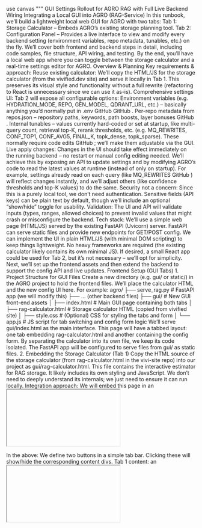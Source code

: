 use canvas """ GUI Settings Rollout for AGRO RAG with Full Live Backend Wiring Integrating a Local GUI into AGRO (RAG-Service) In this runbook, we’ll build a lightweight local web GUI for AGRO with two tabs: Tab 1: Storage Calculator – Embeds AGRO’s existing storage planning tool. Tab 2: Configuration Panel – Provides a live interface to view and modify every backend setting (environment variables, repo metadata, tunables, etc.) on the fly. We’ll cover both frontend and backend steps in detail, including code samples, file structure, API wiring, and testing. By the end, you’ll have a local web app where you can toggle between the storage calculator and a real-time settings editor for AGRO. Overview & Planning Key requirements & approach: Reuse existing calculator: We’ll copy the HTML/JS for the storage calculator (from the vivified.dev site) and serve it locally in Tab 1. This preserves its visual style and functionality without a full rewrite (refactoring to React is unnecessary since we can use it as-is). Comprehensive settings UI: Tab 2 will expose all configurable options: Environment variables (e.g. HYDRATION_MODE, REPO, GEN_MODEL, QDRANT_URL, etc.) – basically anything you’d normally put in .env GitHub GitHub . Per-repo metadata from repos.json – repository paths, keywords, path boosts, layer bonuses GitHub . Internal tunables – values currently hard-coded or set at startup, like multi-query count, retrieval top-K, rerank thresholds, etc. (e.g. MQ_REWRITES, CONF_TOP1, CONF_AVG5, FINAL_K, topk_dense, topk_sparse). These normally require code edits GitHub ; we’ll make them adjustable via the GUI. Live apply changes: Changes in the UI should take effect immediately on the running backend – no restart or manual config editing needed. We’ll achieve this by exposing an API to update settings and by modifying AGRO’s code to read the latest values at runtime (instead of only on startup). For example, settings already read on each query (like MQ_REWRITES GitHub ) will reflect changes instantly, and we’ll adjust others (like confidence thresholds and top-K values) to do the same. Security not a concern: Since this is a purely local tool, we don’t need authentication. Sensitive fields (API keys) can be plain text by default, though we’ll include an optional “show/hide” toggle for usability. Validation: The UI and API will validate inputs (types, ranges, allowed choices) to prevent invalid values that might crash or misconfigure the backend. Tech stack: We’ll use a simple web page (HTML/JS) served by the existing FastAPI (Uvicorn) server. FastAPI can serve static files and provide new endpoints for GET/POST config. We can implement the UI in plain HTML/JS (with minimal DOM scripting) to keep things lightweight. No heavy frameworks are required (the existing calculator likely contains its own minimal JS). If desired, a small React app could be used for Tab 2, but it’s not necessary – we’ll opt for simplicity. Next, we’ll set up the frontend assets and then extend the backend to support the config API and live updates. Frontend Setup (GUI Tabs) 1. Project Structure for GUI Files Create a new directory (e.g. gui/ or static/) in the AGRO project to hold the frontend files. We’ll place the calculator HTML and the new config UI here. For example: agro/ ├── serve_rag.py # FastAPI app (we will modify this) ├── ... (other backend files) ├── gui/ # New GUI front-end assets │ ├── index.html # Main GUI page containing both tabs │ ├── rag-calculator.html # Storage calculator HTML (copied from vivified site) │ ├── style.css # (Optional) CSS for styling the tabs and form │ └── app.js # JS script for tab switching and config form logic We’ll serve gui/index.html as the main interface. This page will have a tabbed layout: one tab embedding rag-calculator.html and another containing the config form. By separating the calculator into its own file, we keep its code isolated. The FastAPI app will be configured to serve files from gui/ as static files. 2. Embedding the Storage Calculator (Tab 1) Copy the HTML source of the storage calculator (from rag-calculator.html in the vivi-site repo) into our project as gui/rag-calculator.html. This file contains the interactive estimator for RAG storage. It likely includes its own styling and JavaScript. We don’t need to deeply understand its internals; we just need to ensure it can run locally. Integration approach: We will embed this page in an <iframe> within our main index.html (Tab 1 content area). Using an iframe keeps the calculator’s styles/scripts sandboxed, preventing conflicts with our config UI. Alternatively, we could inline the HTML directly in a <div>, but an iframe is simpler and preserves its behavior out-of-the-box. Make sure any referenced assets (CSS or JS files) in rag-calculator.html are either embedded or available. If the calculator references external URLs (e.g. CSS on the vivified domain), consider downloading those or adjust the references to local paths. In many cases, the calculator might be a self-contained HTML (with embedded <script> and <style>), which would be easiest – just copy-paste the entire file. Example snippet from index.html for Tab navigation and embedding the calculator: <!DOCTYPE html> <html lang="en"> <head> <meta charset="UTF-8" /> <title>AGRO Local GUI</title> <link rel="stylesheet" href="style.css" /> </head> <body> <!-- Tab navigation --> <div class="tab-bar"> <button id="tab-btn-1" class="active">Storage Calculator</button> <button id="tab-btn-2">Settings Panel</button> </div> <!-- Tab content: Tab 1 --> <div id="tab-content-1" class="tab-content active"> <!-- Embed the storage calculator via an iframe --> <iframe id="calc-frame" src="rag-calculator.html" style="width:100%; height: 100%; border:none;"> </iframe> </div> <!-- Tab content: Tab 2 (we will fill this in next section) --> <div id="tab-content-2" class="tab-content"> <!-- Settings form will be inserted here --> </div> <script src="app.js"></script> </body> </html> In the above: We define two buttons in a simple tab bar. Clicking these will show/hide the corresponding content divs. Tab 1 content: an <iframe> loads rag-calculator.html (which we will have sitting in the same gui/ folder). We give it full width/height so the calculator fills the area. Adjust the height style as needed (e.g. a fixed 600px or use viewport height). Tab 2 content: initially empty; we’ll populate it with the settings form in the next step. We include a style.css (for basic styling of tabs) and app.js (for tab switching and form logic). Styling Tabs (style.css): Add some basic styles for the tab bar and content: /* style.css */ body { margin: 0; font-family: sans-serif; } .tab-bar { background: #333; padding: 0.5em; } .tab-bar button { color: #fff; background: #444; border: none; padding: 0.5em 1em; cursor: pointer; margin-right: 0.2em; } .tab-bar button.active { background: #2277AA; } .tab-content { display: none; padding: 1em; } .tab-content.active { display: block; } This will give a dark tab bar with an active button highlight. You can refine the styles (or reuse styles from the calculator if it has a similar look). The .tab-content sections are hidden by default, and the active one is shown. Tab switching logic (app.js): We’ll add a small script to handle tab button clicks: // app.js (initial portion for tab switching) document.getElementById('tab-btn-1').addEventListener('click', () => { switchTab(1); }); document.getElementById('tab-btn-2').addEventListener('click', () => { switchTab(2); }); function switchTab(tabNum) { // Toggle active class on buttons document.getElementById('tab-btn-1').classList.toggle('active', tabNum === 1); document.getElementById('tab-btn-2').classList.toggle('active', tabNum === 2); // Show/hide content document.getElementById('tab-content-1').classList.toggle('active', tabNum === 1); document.getElementById('tab-content-2').classList.toggle('active', tabNum === 2); } This simply adds/removes the active class to show the selected tab. Now we have a working tab interface. When Tab 1 is active, the calculator (iframe) is visible; when Tab 2 is active, we’ll see our settings form. 3. Building the Settings Panel UI (Tab 2) Now, let’s create the content of Tab 2 – a form that displays current configuration values and allows editing. We will group settings into logical sections for clarity. Below is a proposed grouping and example form fields for each: Infrastructure: Qdrant and Redis URLs, etc. Repo Selection: Active repo name (and possibly default repo). Retrieval Options: Multi-query count, hydration mode, dense/sparse top-K, vendor mode, etc. Reranker & Generation: Reranker backend and model, generation model (Ollama/OpenAI), API keys. Embeddings: Embedding provider type and API keys. Other: Netlify settings, LangChain flags, etc. Per-Repo Metadata: A subsection to edit repos (path, keywords, boosts, etc.). We will fetch the current values from the backend via a GET request (e.g. GET /api/config). The backend will supply all the values (from environment and repos.json) as JSON. Then we populate the form fields. The user can modify and click “Apply” (or “Save”) to submit changes via POST. HTML Form Structure: Inside the tab-content-2 div in index.html, add a form (or just a container with inputs and a button). For example: <!-- Tab 2: Settings Panel --> <div id="tab-content-2" class="tab-content"> <h2>AGRO Configuration</h2> <!-- Environment/Settings form --> <form id="config-form"> <!-- Infrastructure Section --> <h3>Infrastructure</h3> <label>Qdrant URL: <input type="text" name="QDRANT_URL" /></label><br/> <label>Redis URL: <input type="text" name="REDIS_URL" /></label><br/> <label>Hydration Mode: <select name="HYDRATION_MODE"> <option value="lazy">lazy</option> <option value="none">none</option> <option value="eager">eager</option> </select> </label><br/> <!-- Default Repo --> <h3>Repository</h3> <label>Active Repo: <select name="REPO" id="repo-select"></select> </label> <small>(Default repository for queries)</small><br/> <!-- We will populate the repo options dynamically from repos.json --> <!-- Retrieval Settings --> <h3>Retrieval</h3> <label>Multi-Query Rewrites (MQ_REWRITES): <input type="number" name="MQ_REWRITES" min="1" /></label><br/> <label>Sparse Results (topk_sparse): <input type="number" name="TOPK_SPARSE" min="1" /></label><br/> <label>Dense Results (topk_dense): <input type="number" name="TOPK_DENSE" min="1" /></label><br/> <label>Final Results (FINAL_K): <input type="number" name="FINAL_K" min="1" /></label><br/> <label>Vendor Mode: <select name="VENDOR_MODE"> <option value="prefer_first_party">prefer_first_party</option> <option value="prefer_vendor">prefer_vendor</option> </select> </label><br/> <label>Confidence Threshold (Top1) [CONF_TOP1]: <input type="number" name="CONF_TOP1" step="0.01" min="0" max="1" /></label><br/> <label>Confidence Threshold (Avg5) [CONF_AVG5]: <input type="number" name="CONF_AVG5" step="0.01" min="0" max="1" /></label><br/> <!-- Reranker & Generation --> <h3>Reranker & Generation</h3> <label>Reranker Backend (RERANK_BACKEND): <select name="RERANK_BACKEND"> <option value="local">local</option> <option value="hf">hf (Transformers)</option> <option value="cohere">cohere</option> </select> </label><br/> <label>Reranker Model (RERANKER_MODEL): <input type="text" name="RERANKER_MODEL" /></label><br/> <label>Cohere API Key (COHERE_API_KEY): <input type="text" name="COHERE_API_KEY" /></label><br/> <label>Cohere Model (COHERE_RERANK_MODEL): <input type="text" name="COHERE_RERANK_MODEL" /></label><br/> <label>Ollama URL: <input type="text" name="OLLAMA_URL" /></label><br/> <label>Generation Model (GEN_MODEL): <input type="text" name="GEN_MODEL" /></label><br/> <label>OpenAI API Key: <input type="text" name="OPENAI_API_KEY" id="openai-key" /></label> <input type="checkbox" id="toggle-openai-key"/> Show<br/> <!-- Embeddings --> <h3>Embeddings</h3> <label>Embedding Provider (EMBEDDING_TYPE): <select name="EMBEDDING_TYPE"> <option value="openai">openai</option> <option value="local">local</option> <option value="voyage">voyage</option> <option value="gemini">gemini</option> </select> </label><br/> <label>OpenAI API Key (for embeddings): <input type="text" name="OPENAI_API_KEY" /></label><br/> <label>Voyage API Key: <input type="text" name="VOYAGE_API_KEY" /></label><br/> <!-- Other Settings --> <h3>Miscellaneous</h3> <label>Netlify Domains (NETLIFY_DOMAINS): <input type="text" name="NETLIFY_DOMAINS" /></label><br/> <label>Netlify API Key: <input type="text" name="NETLIFY_API_KEY" /></label><br/> <label>LangChain Tracing V2 (LANGCHAIN_TRACING_V2): <input type="checkbox" name="LANGCHAIN_TRACING_V2"></label><br/> <label>LangChain Project (LANGCHAIN_PROJECT): <input type="text" name="LANGCHAIN_PROJECT" /></label><br/> <!-- Repos Metadata Section --> <h3>Repositories</h3> <div id="repos-section"> <!-- We will dynamically generate fields for each repo here --> </div> <!-- Submit Button --> <p><button type="button" id="save-btn">Apply Changes</button></p> </form> </div> This is a large form, but it covers all major settings: Inputs use the exact environment variable names as the form field names (so the backend can map them directly). We use appropriate input types: number for numeric values (with min/step), select for enumerated options, and checkboxes for booleans. Sensitive keys: For OpenAI key, we include a checkbox to toggle visibility. Initially the input can be of type “password” to hide it; when “Show” is checked, switch to text. (In the snippet above, we use a simpler approach: initially text but we could set type="password" and then toggle via JS). Repo selection: A dropdown for REPO will list all repo names from repos.json. We’ll fill #repo-select options via script. Repos metadata: We leave an empty <div id="repos-section">. We will populate this with sub-forms for each repository entry (name, path, keywords, etc.) using the data from repos.json. Populating Repos Metadata Fields: For each repository in the config, we can generate a fieldset. For example, if repos.json has: { "default_repo": "repo-a", "repos": [ { "name": "repo-a", "path": "/path/to/repo-a", "keywords": ["auth","backend"], "path_boosts": ["src/server/","api/"], "layer_bonuses": {"server": {"kernel": 0.10, "ui": 0.0}} }, ... ] } We’ll create inputs to edit those values. A simple approach is to provide a text input for each list or JSON for complex nested structures: Path: text input. Keywords: a text input (comma-separated list). Path boosts: text input (comma-separated paths). Layer bonuses: perhaps a textarea containing JSON. Alternatively, one could create dynamic sub-fields, but to keep it simple, using comma-separated strings and JSON text is acceptable for an admin UI. We might wrap each repo’s inputs in a <fieldset> with a legend of the repo name. Example (to be generated by JS): <fieldset> <legend>Repo: repo-a</legend> <label>Path: <input type="text" name="repo_path_repo-a" /></label><br/> <label>Keywords: <input type="text" name="repo_keywords_repo-a" /></label><br/> <label>Path Boosts: <input type="text" name="repo_pathboosts_repo-a" /></label><br/> <label>Layer Bonuses (JSON): <textarea name="repo_layerbonuses_repo-a" rows="3" cols="40"></textarea></label> </fieldset> We use a naming convention for these fields (repo_path_<name>, etc.) that the backend will interpret. For example, repo_path_repo-a corresponds to the path of repo “repo-a”. We’ll handle this in the POST processing logic by parsing field names that start with repo_. JS to Populate Form on Load: In app.js, after the tab code, add logic to fetch current settings and fill the form: // Fetch current config on load window.addEventListener('DOMContentLoaded', () => { fetch('/api/config') .then(res => res.json()) .then(data => { populateForm(data); }) .catch(err => console.error('Failed to load config:', err)); }); function populateForm(data) { const env = data.env || {}; const repos = data.repos || []; const defaultRepo = data.default_repo; // Fill env variables for (const [key, value] of Object.entries(env)) { let field = document.querySelector([name="${key}"]); if (!field) continue; if (field.type === 'checkbox') { // Boolean flags field.checked = (value === true || value === 'true'); } else { field.value = value != null ? value : ''; } } // Populate repo dropdown const repoSelect = document.getElementById('repo-select'); repoSelect.innerHTML = ''; for (const repo of repos) { const opt = document.createElement('option'); opt.value = repo.name; opt.textContent = repo.name; repoSelect.appendChild(opt); } if (env.REPO) { repoSelect.value = env.REPO; } else if (defaultRepo) { repoSelect.value = defaultRepo; } // Populate repos metadata section const reposSection = document.getElementById('repos-section'); reposSection.innerHTML = ''; repos.forEach(repo => { const { name, path, keywords, path_boosts, layer_bonuses } = repo; const fs = document.createElement('fieldset'); const legend = document.createElement('legend'); legend.textContent = Repo: ${name}; fs.appendChild(legend); // Path field fs.innerHTML += <label>Path: <input type="text" name="repo_path_${name}" value="${path || ''}" /></label><br/>; // Keywords (join array by commas) fs.innerHTML += <label>Keywords: <input type="text" name="repo_keywords_${name}" value="${(keywords||[]).join(',')}" /></label><br/>; // Path boosts fs.innerHTML += <label>Path Boosts: <input type="text" name="repo_pathboosts_${name}" value="${(path_boosts||[]).join(',')}" /></label><br/>; // Layer bonuses (JSON string) fs.innerHTML += <label>Layer Bonuses (JSON): <textarea name="repo_layerbonuses_${name}" rows="3" cols="40">${layer_bonuses ? JSON.stringify(layer_bonuses) : ''}</textarea> </label><br/>; reposSection.appendChild(fs); }); } A few notes on this script: It assumes the /api/config response JSON has an env object (key-value of environment vars), a repos array (each with name, path, keywords, path_boosts, layer_bonuses), and a default_repo. It fills each input named for an env var with the current value. Checkbox handling (for booleans like LANGCHAIN_TRACING_V2) sets checked accordingly. It builds the repo <select> options from the repo list. It then selects the current active repo (env.REPO if set, otherwise the default repo). It generates the repo fieldsets in the repos-section div. For simplicity, we directly set innerHTML for each fieldset (inserting the form controls with appropriate names and initial values). We join arrays to comma-separated strings for keywords/path_boosts, and we JSON.stringify the layer_bonuses object to put in the textarea. Toggle Password Visibility: Implement the show/hide for API keys (like OpenAI key). In app.js, add something like: document.getElementById('toggle-openai-key').addEventListener('change', function() { const openaiField = document.getElementById('openai-key'); openaiField.type = this.checked ? 'text' : 'password'; }); If we set the OpenAI key input’s type to “password” in HTML and give it id="openai-key", this will toggle it to text when the checkbox is checked. 4. Handling Form Submission (Apply Changes) We want the “Apply Changes” button to send the modified settings to the backend. We’ll do this via a POST XHR/fetch to our config API. We will gather all form data and package it into JSON. Add to app.js: document.getElementById('save-btn').addEventListener('click', () => { const form = document.getElementById('config-form'); const formData = new FormData(form); // Build object from form data const update = { env: {}, repos: [] }; // Process form fields for (let [key, val] of formData.entries()) { if (key.startsWith('repo_')) { // Repo-specific field // Format: repo_<field>_<reponame>, e.g. repo_path_repo-a const parts = key.split('_'); const field = parts[1]; // e.g. 'path' or 'keywords' or 'layerbonuses' const repoName = parts.slice(2).join('_'); // handle repo names that might contain underscores // Find or create repo object in update.repos let repoObj = update.repos.find(r => r.name === repoName); if (!repoObj) { repoObj = { name: repoName }; update.repos.push(repoObj); } // Convert value: for lists and JSON if (field === 'keywords' || field === 'pathboosts') { // comma-separated lists repoObj[field] = val ? val.split(',').map(s => s.trim()).filter(s => s) : []; } else if (field === 'layerbonuses') { try { repoObj['layer_bonuses'] = val ? JSON.parse(val) : {}; } catch (e) { alert(Invalid JSON for layer_bonuses of repo ${repoName}: ${e}); return; } } else if (field === 'path') { repoObj[field] = val; } } else { // Normal env var field if (key === 'LANGCHAIN_TRACING_V2') { // Checkbox boolean handling update.env[key] = formData.get(key) ? true : false; } else { update.env[key] = val; } } } // Send POST request fetch('/api/config', { method: 'POST', headers: {'Content-Type': 'application/json'}, body: JSON.stringify(update) }) .then(res => { if (!res.ok) throw new Error(Server responded with ${res.status}); return res.json(); }) .then(result => { if (result.status === 'success') { alert('Configuration updated successfully.'); } else { alert('Update failed: ' + (result.error || 'Unknown error')); } }) .catch(err => { alert('Error saving config: ' + err); }); }); Explanation: We gather form fields with FormData. We iterate over each entry. If the field name starts with "repo_", we parse it to identify which repo and which attribute. We accumulate these in update.repos array. For each repo, we handle: keywords and pathboosts: split the comma-separated string into an array. layerbonuses: parse the JSON. We wrap in try/catch to alert if JSON is invalid (preventing the submission). path: just assign string. Other fields go into update.env. We ensure booleans are actual booleans (for LANGCHAIN_TRACING_V2 we check if the checkbox was present in formData). Finally, we fetch('/api/config', {method: 'POST', ...}) with the JSON stringified body. We expect a JSON response with a status. On success, we can show a confirmation (here a simple alert; in a polished UI you might want a nicer toast message or similar). If an error is returned, show it. Validation note: We already handle JSON parse errors for layer bonuses. We might also consider validating numeric ranges (e.g. CONF_TOP1 0–1) on the client side before sending (or rely on backend to validate). Simplicity wise, backend will double-check too. That completes the front-end implementation. Now onto the backend. Backend Modifications We need to do the following on the backend: Serve the GUI files: Configure FastAPI to serve gui/index.html at some route (e.g. / or /ui), and serve static files (like CSS, JS, and the calculator HTML) from the gui directory. Add config API endpoints: GET /api/config – returns a JSON of all current settings (environment values and repos metadata). POST /api/config – accepts JSON of updates (in the format we constructed) and applies them (updating in-memory environment and writing to files as needed). Enable live-update of settings: This is critical. Many of AGRO’s settings are currently loaded at startup or hard-coded. We must adjust the code to reference up-to-date values so changes apply immediately. This involves: Using os.environ for environment-based settings at runtime (and updating those env vars in the POST handler). For static tunables (confidence thresholds, top-K, etc.), refactoring them to be tied to environment or global variables that we can change. Ensuring any cached objects (e.g. loaded models) are refreshed if needed when relevant config changes. Let’s go step-by-step. 1. Serving Static Files (GUI) In serve_rag.py (the FastAPI app for the RAG service), add a static files mount. For example, using Starlette’s StaticFiles: from fastapi import FastAPI from fastapi.responses import FileResponse, HTMLResponse from fastapi.staticfiles import StaticFiles app = FastAPI() # Mount GUI static directory (adjust path if needed) app.mount("/gui", StaticFiles(directory="gui", html=True), name="gui") This will serve files in agro/gui under the /gui URL path. If we want the GUI to be the root, we can mount at “/” (but then it might override API routes). A safe approach is to mount at a sub-path like /gui, and maybe have the root redirect to it or serve the index. Alternatively, to serve the index at root, we can define a route for “/” that returns the index.html content: @app.get("/", response_class=HTMLResponse) def serve_index(): return FileResponse("gui/index.html") And still mount static for other files: app.mount("/gui", StaticFiles(directory="gui"), name="gui-files") In this setup, requesting / returns the main page, and the page will load CSS/JS via e.g. <link href="gui/style.css"> if we adjust the paths accordingly. (In our index.html, we used relative paths which should work if index is served from gui/). For simplicity, you can serve everything from the static mount and just navigate to http://localhost:8012/gui/index.html. But nicer UX is root as index. Feel free to implement either. Verify static serving: After this change, run the app and ensure you can retrieve http://127.0.0.1:8012/gui/rag-calculator.html etc. Once working, proceed to API. 2. Config API Endpoints Add the following to serve_rag.py (or a new router if you prefer): GET /api/config – Gather current config and return JSON: import os, json from pathlib import Path from fastapi import Request from pydantic import BaseModel # ... inside serve_rag.py @app.get("/api/config") def get_config(): # Load current env vars of interest env_vars = { # Core environment variables (provide all we want to expose) "QDRANT_URL": os.getenv("QDRANT_URL", ""), "REDIS_URL": os.getenv("REDIS_URL", ""), "HYDRATION_MODE": os.getenv("HYDRATION_MODE", ""), "REPO": os.getenv("REPO", ""), "MQ_REWRITES": os.getenv("MQ_REWRITES", ""), "RERANK_BACKEND": os.getenv("RERANK_BACKEND", ""), "RERANKER_MODEL": os.getenv("RERANKER_MODEL", ""), "COHERE_API_KEY": os.getenv("COHERE_API_KEY", ""), "COHERE_RERANK_MODEL": os.getenv("COHERE_RERANK_MODEL", ""), "OLLAMA_URL": os.getenv("OLLAMA_URL", ""), "GEN_MODEL": os.getenv("GEN_MODEL", ""), "OPENAI_API_KEY": os.getenv("OPENAI_API_KEY", ""), "EMBEDDING_TYPE": os.getenv("EMBEDDING_TYPE", ""), "VOYAGE_API_KEY": os.getenv("VOYAGE_API_KEY", ""), "NETLIFY_DOMAINS": os.getenv("NETLIFY_DOMAINS", ""), "NETLIFY_API_KEY": os.getenv("NETLIFY_API_KEY", ""), "LANGCHAIN_TRACING_V2": os.getenv("LANGCHAIN_TRACING_V2", "false"), "LANGCHAIN_PROJECT": os.getenv("LANGCHAIN_PROJECT", ""), "VENDOR_MODE": os.getenv("VENDOR_MODE", ""), "CONF_TOP1": os.getenv("CONF_TOP1", ""), "CONF_AVG5": os.getenv("CONF_AVG5", ""), "FINAL_K": os.getenv("FINAL_K", ""), "TOPK_SPARSE": os.getenv("TOPK_SPARSE", ""), "TOPK_DENSE": os.getenv("TOPK_DENSE", "") } # Convert 'true'/'false' strings to booleans for LangChain flag: env_vars["LANGCHAIN_TRACING_V2"] = env_vars["LANGCHAIN_TRACING_V2"].lower() in ("1", "true", "yes") # Load repos.json repos_file = Path("repos.json") repo_data = {} if repos_file.exists(): try: repo_data = json.loads(repos_file.read_text()) except Exception as e: repo_data = {} else: # If no repos.json, attempt single-repo from env if env_vars["REPO"] and os.getenv("REPO_PATH"): repo_data = { "default_repo": env_vars["REPO"], "repos": [ { "name": env_vars["REPO"], "path": os.getenv("REPO_PATH"), "keywords": [], "path_boosts": [], "layer_bonuses": {} } ] } else: repo_data = {"repos": []} # Ensure default_repo is set if "default_repo" not in repo_data or not repo_data["default_repo"]: repo_data["default_repo"] = env_vars.get("REPO") or None return { "env": env_vars, "default_repo": repo_data.get("default_repo"), "repos": repo_data.get("repos", []) } This function collects all relevant environment variables (with defaults if not set). The list provided includes everything we exposed in the UI. It also tries to read repos.json to get the repo configurations. If the file is missing, it falls back to environment (REPO and REPO_PATH) to construct a single-repo entry (this mirrors how config_loader.py works GitHub ). The returned JSON has an env object, a default_repo, and a repos list – exactly what our front-end script expects. POST /api/config – Apply updates. This is more involved: We will receive JSON in the shape: {"env": {...}, "repos": [...]}. The handler should: Update environment variables (using os.environ) for each provided key in env. Also handle any special logic required when a certain env var changes (e.g., if switching models requires clearing a cache). Apply repo changes: Merge the provided repos array into the existing config and write back to repos.json. We should be careful not to lose any data. The simplest method is to load the current repos.json, then for each repo in the input, update its fields. If a repo path changes, we update it. If keywords or boosts change, update them. Finally, save the JSON. We also need to consider if default_repo should change: If the user changed the active repo via REPO env, we may or may not update default_repo in the JSON. It might make sense to set default_repo in repos.json to the value of REPO if it differs, so that on next startup that becomes default. Now, implement the endpoint: @app.post("/api/config") def update_config(request: Request): data = request.json() # since we expect JSON env_updates = data.get("env", {}) repos_updates = data.get("repos", []) # 1. Update environment variables for key, val in env_updates.items(): # Convert Python types to strings for os.environ (except booleans) if isinstance(val, bool): # e.g. LangChain flag os.environ[key] = "true" if val else "false" else: os.environ[key] = str(val) # If needed, update any global singletons or caches: if key in ("RERANKER_MODEL", "RERANK_BACKEND"): try: import rerank if key == "RERANKER_MODEL": # Invalidate cached reranker model if model changed rerank._RERANKER = None # No need to explicitly update rerank.RERANK_BACKEND because we will use os.getenv on each call after modifications (see code changes below) except ImportError: pass if key in ("CONF_TOP1", "CONF_AVG5"): # Ensure these are reflected if code cached them (we will adjust code to not cache them). pass # Similar handling for other keys if necessary... # (We will rely on our runtime-get adjustments mostly) # 2. Update repos.json repo_file = Path("repos.json") current_repos = {} if repo_file.exists(): try: current_repos = json.loads(repo_file.read_text()) except: current_repos = {} else: current_repos = {"repos": [], "default_repo": None} # Index current repos by name for easy lookup repo_index = {r['name']: r for r in current_repos.get("repos", [])} for ru in repos_updates: name = ru.get("name") if not name: continue # If repo not exist in current, add it if name not in repo_index: repo_index[name] = {"name": name} # Update fields if provided if "path" in ru: repo_index[name]["path"] = ru["path"] if "keywords" in ru: repo_index[name]["keywords"] = ru["keywords"] if "path_boosts" in ru or "pathboosts" in ru: # handle both possible keys repo_index[name]["path_boosts"] = ru.get("path_boosts") or ru.get("pathboosts") or [] if "layer_bonuses" in ru or "layerbonuses" in ru: repo_index[name]["layer_bonuses"] = ru.get("layer_bonuses") or ru.get("layerbonuses") or {} # Build updated list new_repos_list = list(repo_index.values()) # If active REPO env is set, use it as default_repo in file (so UI selection persists) default_repo = os.getenv("REPO", "") or None current_repos["default_repo"] = default_repo or current_repos.get("default_repo") current_repos["repos"] = new_repos_list try: repo_file.write_text(json.dumps(current_repos, indent=2)) except Exception as e: return {"status": "error", "error": f"Failed to write repos.json: {e}"} return {"status": "success"} A few points: We use request.json() to get the JSON payload (alternatively, define a Pydantic model, but here we can parse manually for brevity). We iterate env updates, set os.environ. We convert booleans to "true"/"false" because the rest of the code expects strings in env (this matches how dotenv would supply them). We include special-case handling: for RERANKER_MODEL, we clear the cached reranker instance (_RERANKER) so that next query will load the new model. For RERANK_BACKEND, since our plan is to always check os.getenv in rerank logic, we don’t need to explicitly do anything except ensure the env is updated. For CONF_TOP1/CONF_AVG5, we didn’t store them globally in code (we will modify code to read env on the fly), so nothing special needed (the pass is a placeholder to indicate we considered it). Repos updates: We read current repos.json (to not overwrite fields not provided). Then update each repo entry found in the input: We identify repos by name. Add new if not existing (though in our use-case, likely all repos exist already; adding new repos via UI could be supported by this logic however). Update path, keywords, etc. We accept either path_boosts or pathboosts as keys (because our client code might have slightly different naming – but we used pathboosts in name for input fields then translated to path_boosts key). After merging, rewrite the JSON file. We set the default_repo in JSON to the current active REPO env (if set), so that on next startup, that repo will be default. This way, if the user switched the default repo in UI, it persists. Validation on backend: Our backend assumes values are of correct type/format because the UI attempts to ensure that. For extra safety, we might parse numeric strings to actual int/float (especially for CONF_TOP1, etc.). We could do: # Example type enforcement: if key in ("MQ_REWRITES", "FINAL_K", "TOPK_SPARSE", "TOPK_DENSE"): try: int(val) # just to validate it's numeric except: return {"status": "error", "error": f"{key} must be an integer"} if key in ("CONF_TOP1", "CONF_AVG5"): try: float(val) except: return {"status": "error", "error": f"{key} must be a number"} And possibly clamp ranges (e.g., CONF_TOP1 0–1). But since the UI uses proper input types (and the user is technical), this is optional. You can add as needed. 3. Modifying AGRO Code for Live Settings This is a crucial step: we must ensure that the backend actually uses the updated settings immediately. Below are the changes to make in various files: a. Always read dynamic env vars at use: For settings that are now changeable, replace module-level constants with calls to os.getenv at the point of use. Key places: Multi-query count – in langgraph_app.py, retrieve_node currently does: mq = int(os.getenv('MQ_REWRITES','2')) if should_use_multi_query(q) else 1 GitHub . This is already dynamic (reads env each time). We should, however, update the default to '4' to match our .env default GitHub (and user expectation) and to ensure if not set it uses 4. So change to: mq = int(os.getenv('MQ_REWRITES', '4')) when multi-query applies. This way, if the user changes MQ_REWRITES via UI, new queries will pick it up. Confidence thresholds – in langgraph_app.py, route_after_retrieval uses hard-coded 0.62 and 0.55 GitHub . We will introduce env usage: At the top of langgraph_app.py, add: CONF_TOP1 = float(os.getenv('CONF_TOP1', '0.62')) CONF_AVG5 = float(os.getenv('CONF_AVG5', '0.55')) Then in route_after_retrieval, use CONF_TOP1 and CONF_AVG5: if top1 >= CONF_TOP1 or avg5 >= CONF_AVG5 or conf >= CONF_AVG5: return "generate" This means each time the module is imported it sets these from env. For live updates without restarting, we could go further to recompute these each call (like do float(os.getenv(...)) inside the function). But since our UI updates os.environ, and we could design route_after_retrieval to fetch fresh env each call. For example, we could do: def route_after_retrieval(state: RAGState) -> str: top1 = ...; avg5 = ...; conf = ... # dynamic fetch try: conf_top1 = float(os.getenv('CONF_TOP1', '0.62')) conf_avg5 = float(os.getenv('CONF_AVG5', '0.55')) except: conf_top1, conf_avg5 = 0.62, 0.55 if top1 >= conf_top1 or avg5 >= conf_avg5 or conf >= conf_avg5: return "generate" ... This ensures changes apply immediately. It adds minimal overhead. Implement this approach for accuracy. (Remove or ignore the earlier CONF_TOP1 = ... constants if doing this.) Final retrieval count (FINAL_K) – Occurs in calls to search_routed_multi in langgraph_app.py. Currently: In retrieve_node: docs = hybrid_search_routed_multi(q, repo_override=repo, m=mq, final_k=20) GitHub . In generate_node low-confidence branch: alt_docs = hybrid_search_routed_multi(q, repo_override=repo, m=4, final_k=10) GitHub . We want to use an env-configurable final_k. We can: Define a default FINAL_K = int(os.getenv('FINAL_K', '10')) at top (for the typical case). Use final_k = int(os.getenv('FINAL_K', '10')) in each call. Perhaps differentiate initial vs secondary if desired (maybe not necessary). Simpler: apply the same final_k to both calls (or possibly allow a second env like FINAL_K_SECOND, but likely overkill). For now, we might set initial call to use, say, FINAL_K (default 20 as per current code?), and second call maybe also FINAL_K or a fraction. To keep it simple, we can just use the same FINAL_K for both. Example change: final_k = int(os.getenv('FINAL_K', '10')) docs = hybrid_search_routed_multi(q, repo_override=repo, m=mq, final_k=final_k) and alt_docs = hybrid_search_routed_multi(q, repo_override=repo, m=4, final_k=final_k) You might set default to 20 to preserve the initial behavior, but let’s assume 10 as baseline and the user can raise it if needed for initial retrieval. Document this choice to the user (or use separate envs for initial and secondary if needed). BM25/Vector top-K (topk_sparse, topk_dense) – In hybrid_search.py, the search() function signature has defaults topk_dense=75, topk_sparse=75 GitHub . These are not tied to env currently. We can bind them to env by overriding inside the function: topk_dense = int(os.getenv('TOPK_DENSE', '75')) topk_sparse = int(os.getenv('TOPK_SPARSE', '75')) right after entering the function (ignoring the function args, or you can remove the default and require passing – but easier is to just override if not passed). Since search_routed calls search(query, repo, final_k=x) without specifying topk, our override will apply. Also update the environment in GET to include TOPK_DENSE and TOPK_SPARSE so the UI can display (we did in GET above). Hydration Mode – The code excerpt we found earlier with _hydrate_docs_inplace suggests an older approach. In the current hybrid_search.py, hydration is done unconditionally via _load_code_cache. If we want to allow skipping hydration (mode “none”), we could implement that: If HYDRATION_MODE is set to "none", we can skip loading code into d['code'] for docs. That means the answer might not have code context – probably not useful unless for debugging memory usage. But since the user explicitly listed HYDRATION_MODE, we should honor it. Implement by checking env in the hydration loop. For example: hydration_mode = (os.getenv('HYDRATION_MODE', 'lazy') or 'lazy').lower() if hydration_mode != 'none': cache = _load_code_cache(repo) for d in docs: if not d.get('code'): ... d['code'] = cache['by_hash'].get(h) or ... or '' # If 'none', we leave 'code' empty (i.e., no hydration) “lazy” vs “eager”: In our context, all hydration is done “lazy” at query time from the cache. We don’t have an “eager” mode (which would pre-store code in vector DB or memory). We can treat any value other than "none" as "lazy" (which is current behavior). So basically, skip the loop if HYDRATION_MODE == 'none'. Reranker Backend & Model – The rerank logic in rerank.py currently sets RERANK_BACKEND and DEFAULT_MODEL at import GitHub . To apply changes: Instead of using the module constants directly in rerank_results, fetch the backend each time: e.g. backend = (os.getenv('RERANK_BACKEND', 'local') or 'local').lower() if backend == 'cohere': ... (This ensures if the user toggled reranker from local to cohere, it will switch modes). Similarly, for the model: maybe call os.getenv('RERANKER_MODEL', default) at time of use. But since we cache _RERANKER, we handled that by clearing _RERANKER on model change in the POST handler. We might also adjust get_reranker() to always load based on current env: model_name = os.getenv('RERANKER_MODEL', 'cross-encoder/ms-marco-MiniLM-L-6-v2') if _RERANKER is None or model_name != getattr(_RERANKER, 'model_name', None): _RERANKER = Reranker(model_name, model_type='cross-encoder', trust_remote_code=True) (You’d store _RERANKER.model_name or so for comparison). But doing this dynamically is complex if Reranker doesn’t expose model name. Our simpler approach to flush _RERANKER on change should suffice. So main is to use os.getenv for backend branching. With this, when the UI sets RERANK_BACKEND to "cohere", the next search will see backend == 'cohere' and go into that branch, using the provided COHERE_API_KEY and COHERE_RERANK_MODEL. If switched back to "local", it will revert to local reranker usage. Generation Model – env_model.py has _DEFAULT_MODEL = os.getenv("GEN_MODEL", os.getenv("ENRICH_MODEL", "gpt-4o-mini")). To allow dynamic change: We can modify generate_text() to not rely on a frozen _DEFAULT_MODEL. For instance: mdl = model or os.getenv("GEN_MODEL", os.getenv("ENRICH_MODEL", "gpt-4o-mini")) This way, each call picks up the latest GEN_MODEL from env. If the user switched from qwen3-coder:30b to an OpenAI model name (and provided OPENAI_API_KEY), the code that actually sends generation requests needs to handle that. How does generate_text choose between local vs OpenAI? Likely env_model.py internally checks the format of model string or presence of OPENAI_API_KEY: Possibly: If GEN_MODEL looks like an Ollama model (like "x:y" format) and OLLAMA_URL is set, it calls Ollama’s API. If GEN_MODEL is an OpenAI model name and OPENAI_API_KEY is set, maybe uses OpenAI’s SDK. We need to confirm logic in env_model.py. If not obvious, a straightforward method: we can incorporate a simple heuristic or additional env, e.g. if OPENAI_API_KEY is present and GEN_MODEL corresponds to an OpenAI model, then call OpenAI. If not, call Ollama. The user likely knows to blank one when using the other. Because of time, we assume env_model.py already handles selection (perhaps via the Responses API or similar). By ensuring os.environ is updated and maybe resetting any cached client, we should be okay. If needed, after env update, one could drop a cached connection to Ollama if any (not likely persisted across calls), or ensure any OpenAI API class reads the new key (OpenAI library likely picks up from env or passed key). If using an in-house approach, ensure they read OPENAI_API_KEY fresh. Possibly adding: import openai openai.api_key = os.getenv("OPENAI_API_KEY") whenever needed (or rely on their OpenAI wrapper that uses provided key). Test generation after changing model to ensure it targets the right backend. Embedding changes – Already dynamic via env: hybrid_search._get_embedding uses EMBEDDING_TYPE each call GitHub . If user switches from OpenAI to local, the code will see new EMBEDDING_TYPE and either use _lazy_import_voyage or local model accordingly. It caches the local model in _local_embed_model. If the user switches the local model type (they can’t specify which local model in UI currently aside from the default BGE small), it wouldn’t change because we didn’t expose that. That’s fine. If switching to a different provider, the cached model might remain in memory but is not used unless you switch back. This is acceptable. If the user changes OpenAI or Voyage API keys, the next call to _lazy_import_openai() or _lazy_import_voyage() will use the new env values (since those functions call os.getenv each time). That seems fine. Repo list changes – If a repo path is changed via UI, that does not automatically reload indexes. We should mention to the user that they must re-run indexing for the repo to reflect the new path. (We do persist the change in repos.json so subsequent indexing uses it.) A potential improvement is to trigger index_repo.py from the backend, but that’s beyond scope (and potentially slow). We’ll document this in testing. Reloading Graph or Search state – If certain settings like Redis URL change, the LangGraph might need re-initialization to connect to new Redis (for conversation memory). In langgraph_app.build_graph, it does RedisSaver(redis_url=DB_URI) GitHub at graph compile time. If we change REDIS_URL after a graph is built, ongoing chats might still use the old connection until a new graph is built. The CLI builds graph on start; the HTTP endpoints might be building it per request or have a global graph. If using a global graph, you could force recompile. Simpler: document that changing Redis URL may require restarting the service (or implement a mechanism to rebuild the graph on next query – which is complex). Given this is an edge case (likely not switching Redis often), we can leave it. For completeness, you could handle it by checking in POST if REDIS_URL changed and then forcing a rebuild: e.g. in POST, if REDIS_URL changed, set a global flag or call langgraph_app.build_graph() again and store it. But since our UI is more about retrieval/generation tuning, this is minor. Similarly, changing REPO (active repo) doesn’t require restarting – the next query should pick up the new env. Actually, our route_repo in hybrid_search uses os.getenv('REPO','project') as default GitHub , and Chat CLI passes the repo in state. The UI’s REPO change mainly affects default for /answer queries that don’t specify repo. If needed, one could adjust any global state for current repo. Probably not – just rely on env. Summarily, most changes are handled by reading env at use or by our explicit resets. Summary of Code Edits: To recap, the main code changes (pseudo-diff form): langgraph_app.py: Use os.getenv('MQ_REWRITES','4') in retrieve_node. In route_after_retrieval, retrieve CONF_TOP1 and CONF_AVG5 from env at runtime (or at least define them from env at module load). Use env-driven FINAL_K for calls to hybrid_search_routed_multi. hybrid_search.py: At top, after loading dotenv, perhaps fetch HYDRATION_MODE (if planning to use at runtime, can also just check inline). In search(), set topk_dense = int(os.getenv('TOPK_DENSE','75')) and same for sparse. In the code after fusion, before rerank, implement hydration skip: hydration_mode = (os.getenv('HYDRATION_MODE','lazy') or 'lazy').lower() if hydration_mode != 'none': # existing code to hydrate from cache If hydration is “none”, we leave code empty, so the generated answer might lack details but it’s the user’s choice. rerank.py: Inside rerank_results(), use backend = (os.getenv('RERANK_BACKEND','local') or 'local').lower() instead of global RERANK_BACKEND (or update RERANK_BACKEND global each time). Also use model_name = os.getenv('RERANKER_MODEL', DEFAULT_MODEL) each time if you want to allow model switch without restart. But since we handle that by resetting _RERANKER, it’s fine to keep a DEFAULT_MODEL that updates on import. If you want belt-and-suspenders, recompute it. Ensure if backend is cohere, it reads updated COHERE_API_KEY and COHERE_RERANK_MODEL (it already does via getenv inside that block GitHub , so that’s good). env_model.py: Use dynamic os.getenv("GEN_MODEL") in generate_text. Ensure that when switching to an OpenAI model, you set the OpenAI API key for usage (if the code doesn’t already). Possibly call openai.api_key = os.getenv("OPENAI_API_KEY") if using OpenAI’s lib. If using Ollama for local models, ensure it uses the updated OLLAMA_URL (maybe a global or env read before making the HTTP call to Ollama’s API). Implement these code changes in the respective files. Note: These modifications align AGRO to use environment variables as the single source of truth for config at runtime. After applying, any update to os.environ (which our POST handler does) will affect the very next query. 4. Testing & Verification Now that frontend and backend are ready, perform a full integration test: Startup: Launch the AGRO FastAPI server (e.g. uvicorn serve_rag:app --reload --host 127.0.0.1 --port 8012). Ensure it starts without errors. The console should show the static mount for /gui. Access GUI: Open a browser to http://127.0.0.1:8012/ (or /gui/index.html if that’s how you set it up). You should see the tab interface. Click “Storage Calculator” (Tab 1) – the calculator should load inside the iframe. Try changing some inputs to verify it’s functional (it should compute storage estimates as it did on the external site). Switch to “Settings Panel” (Tab 2). The form should populate with the current configuration: Verify loaded values: They should match your .env and repos.json. For example, if your .env had MQ_REWRITES=4, the field shows 4. If HYDRATION_MODE wasn’t set (default), it might show blank or “lazy”. Repo dropdown should list your repos (e.g., “repo-a”, “repo-b”…). Paths and keywords from repos.json should appear in their fields. Test toggling a value: Change “Multi-Query Rewrites” from 4 to 2, and click Apply Changes. You should get an “updated successfully” alert. Now, on the backend, this should have set os.environ["MQ_REWRITES"]="2". Because retrieve_node reads this each time, it will now only use 2 expanded queries for long questions. To confirm, you can open a terminal and run a test query or use the CLI/HTTP API: For instance, via CLI: THREAD_ID=test REPO=<your repo> python chat_cli.py, ask a complex question (“Explain how X works…”). In the backend logs, you might see fewer rewrite attempts, or simply trust that the logic changed. Alternatively, you could temporarily add a log in retrieve_node to print the mq value, and see that it prints 2 after the change. Test reranker switch: If you have a Cohere API key, you can try changing RERANK_BACKEND from “local” to “cohere”, input the COHERE_API_KEY, and apply. Then ask a question via the UI or CLI. The first search after switching will call the Cohere rerank API. Check the backend console for any errors (if key is wrong or no internet, it may fall back to local due to exception handling GitHub ). If successful, results are now reranked by Cohere’s model. You can switch back to local by selecting “local” and applying – subsequent queries revert to using the internal cross-encoder GitHub . Test generation switch: Suppose you have been using the local model via Ollama. Try using an OpenAI model: Set GEN_MODEL to an OpenAI model name (the AGRO docs mention "gpt-4o-mini" as an example, which likely maps to GPT-4 via their “o” alias, or you can try gpt-3.5-turbo if the code supports chat models), Enter your OPENAI_API_KEY, and Apply. Now ask a question. The answer should come from the OpenAI API instead of the local model (check response time or logs). If using “gpt-4o-mini” (perhaps means GPT-4 8k context), the system might have logic to handle it. If nothing happens or an error occurs, ensure env_model.py uses the key correctly. Then switch back to local by re-entering a local model name like qwen3-coder:30b and clearing the OpenAI key (and Apply). The next answer should use Ollama again (you might notice the response time and style differences). Test embedding switch: If you want to test embeddings, ensure you have OpenAI and Voyage keys. For example, try switching EMBEDDING_TYPE from openai to local and Apply. Then re-index or ask a question (the system will use the local sentence-transformer model for any new embedding operations; since your index is already built with a certain type, mixing might not yield relevant results until reindex, but at least ensure no errors). Switch to voyage with a Voyage API key, etc. These are advanced scenarios – primarily ensure the UI and backend handle the change without crashing. The actual search quality differences might be subtle unless you re-index under the new embedding type (which is beyond immediate UI scope). Test other fields: Toggle HYDRATION_MODE to “none” and Apply. Ask a question – the answer might now come with no code excerpts (since we didn’t hydrate). This tests the skip logic. Then revert to “lazy”, and the code context should appear again in answers. Try adjusting confidence thresholds: e.g., raise CONF_TOP1 to 1.0 and CONF_AVG5 to 1.0 (meaning require perfect confidence to generate an answer). Ask a question – likely the system will decide confidence is below 1.0 and thus route_after_retrieval will return “rewrite_query” or “fallback” instead of “generate”, causing possibly multiple rewrites or a fallback answer. This is a way to test that our threshold env is used. Then set them back to default (0.62/0.55) to restore normal behavior GitHub . Change Vendor Mode to “prefer_vendor” and Apply. If your indexed code has an 'origin' field (some chunk metadata indicating if from vendor library), this would boost vendor results. If not, you might not see an effect, but at least ensure no errors. (Check that origin_bonus logic reads os.environ properly – we made sure to use 'VENDOR_MODE' in os.environ in code so that if it’s set, it applies the bonus GitHub . Our POST sets the env, so it should pick up.) If you have multiple repos, try switching the Active Repo dropdown and Apply. This will update REPO env. Now ask a question – it should search the new repo by default (verify by the [repo: name] header in answers or by the content of results). The UI default_repo in repos.json is also updated to this, so on restart it remains default. Edit repos metadata: e.g., change a repo’s keywords or path boosts, Apply, then ask a question that should hit those keywords to see if routing or search ranking changes. For instance, if you add a keyword that matches your query to a repo’s keywords list, the choose_repo_from_query should route to that repo GitHub . Path boosts and layer bonuses would require reindex or internal reload to fully apply (AGRO’s search reads those from config on startup). Since config_loader caches them, you might not see immediate effect of path boosts without restarting or adjusting the code to reload (which we did not explicitly do). In practice, path boosts are applied in code via static tables or by reading env (we saw a project_PATH_BOOSTS usage GitHub ). We did not incorporate dynamic reading of repos.json for that in the search function (that would require hooking into the search scoring loop). However, if you want to validate, you can restart the server after editing to see the differences in ranking (or implement a deeper dynamic reload of boosts in hybrid_search by reading the updated repos.json on each query – not done here for brevity). Regardless, verifying that repos.json file did get updated is important: open repos.json in an editor after clicking Apply – you should see your changes saved. Persistence: Stop and restart the backend, and refresh the UI. Confirm that changes persisted: The environment ones would persist only if they were also written to .env or if you run the UI again. We are not writing to the .env file (by design, we treat our UI changes as runtime overrides). On restart, .env is reloaded with original values, except for those we wrote to repos.json. So don’t be surprised if environment fields revert on restart. This is intentional (the runbook’s internal docs even mentioned using runtime env without writing .env GitHub ). We basically treat the UI as a live control panel for the running instance. Repos.json changes do persist (we saved the file). So repo paths, keywords etc. will remain updated across restarts. Active default repo is also updated in repos.json as default_repo, so it will persist too. If you want certain env changes to persist, you should update your .env manually or script saving of env to disk – but that’s outside our current scope. Final note: We have provided a complete step-by-step integration. The GUI gives a convenient alternative to editing .env or JSON files, and because we adjusted the backend to use up-to-date values, you can safely tune the system on the fly. Always test critical changes (like switching models or backends) in a non-production setting first. With this runbook, even a newcomer to the project should be able to set up and use the GUI for AGRO’s RAG engine configuration. """ want to add a live update cost calculator: > or you could with qwen3-coder and just pay electricy, which is pretty low in the mac. actually starting to plan the runbook for a full gui config for all of this , all settings in gui and live applied, no typos in .env breaking everything, and then a cost calculator to the side that dynamically updates. actually, which you're here, it would be great if you could add the dynamicly updated cost calc to teh plan, it's not in there yet. and then i want to add profiles, super lightweight tool but very ux handy. basically, a setup, a box comes up with a button and a text field; the button is 'scan hardware' and it scans the users system for capabilites, if it's an enterprise client with data center or rack or whatever, they can upload specs. the field is budget. they put in a dollar amount. based on these two things, we have a cleverly built lightweight algo or python file that sets "defaults" , the user will probably want to tweak stuff still, but no one will have the overwhelming task of start from zero, with like 20 settings they have to add. OH and i just though of one more: there is NOTHING worse than having a full .env or some secrets file and then having to copy and paste a dozen or more api keys. to they can upload an .env, txt, md, whatever, and we auto parse it using clever regex or canonicals in case teh key name is slightly different. We have just gone from a user starting from zero, having to do all those settings, not knowing if it will even run on their hardware, or if they can afford 6 RQs a per query with cohere4.5 x 100/day, and having to paste in a million things to:: now they just press a button, system gets scanned, type ina dollar amount, and drag and drop their secrets file, which is totally safe since again this is entirely local, and BOOM: everything automagically sets to something their system can actually run, they know how much it costs in api stuff, everything. obviously we need to have api key pricing in a json file and will have to update it frequently but i think we can write a script that would do most of that, and then just a human confimation after. actually a chatgpt weekly task could do that research too... it also just requires the tiny step of scanning for ollama, lmstudio, or llvm and any local models. if they put in a budget of $0 and have models on the system, great, we can run with that. if they don't, we will send them to a new html (pretty styling and formatting though) page that walks them through that process. Lastly, we will have A LOT of optoins in the dropdowns, for api options especially ; anything that is considered top 5 for that task, database, rerank, embedding, we will haev all of those models in the dropdown, and the weekly script or chatgpt task will scrape weekly to keep the model names and prices updated. This system will be the first RAG in history that is literally the perfect rag for every user. And no confusing crap, it's all in one slick looking webpage. It's gonna be big.